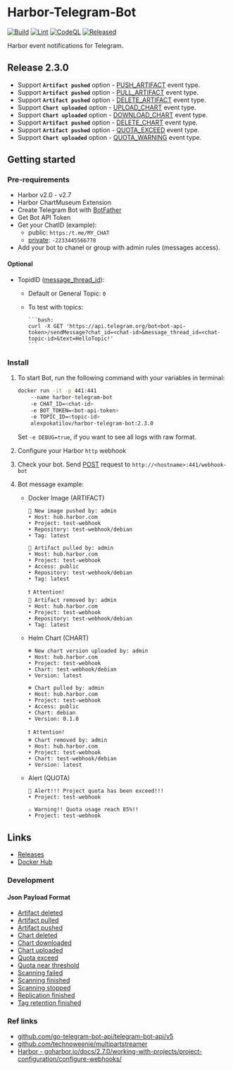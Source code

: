 # Harbor-Telegram-Bot

[![Build](https://github.com/AlexPokatilov/Harbor-Telegram-Bot/actions/workflows/docker.yml/badge.svg)](https://github.com/AlexPokatilov/Harbor-Telegram-Bot/actions/workflows/docker.yml)
[![Lint](https://github.com/AlexPokatilov/Harbor-Telegram-Bot/actions/workflows/golangci-lint.yml/badge.svg)](https://github.com/AlexPokatilov/Harbor-Telegram-Bot/actions/workflows/golangci-lint.yml)
[![CodeQL](https://github.com/AlexPokatilov/Harbor-Telegram-Bot/actions/workflows/github-code-scanning/codeql/badge.svg)](https://github.com/AlexPokatilov/Harbor-Telegram-Bot/actions/workflows/github-code-scanning/codeql)
[![Released](https://github.com/AlexPokatilov/Harbor-Telegram-Bot/actions/workflows/release.yml/badge.svg)](https://github.com/AlexPokatilov/Harbor-Telegram-Bot/actions/workflows/release.yml)

Harbor event notifications for Telegram.

## Release 2.3.0

- Support **`Artifact pushed`** option - [PUSH_ARTIFACT](https://goharbor.io/docs/2.7.0/working-with-projects/project-configuration/configure-webhooks/#:~:text=artifact%20to%20registry-,PUSH_ARTIFACT,-Repository%20namespace%20name) event type.
- Support **`Artifact pushed`** option - [PULL_ARTIFACT](https://goharbor.io/docs/2.7.0/working-with-projects/project-configuration/configure-webhooks/#:~:text=artifact%20from%20registry-,PULL_ARTIFACT,-Repository%20namespace%20name) event type.
- Support **`Artifact pushed`** option - [DELETE_ARTIFACT](https://goharbor.io/docs/2.7.0/working-with-projects/project-configuration/configure-webhooks/#:~:text=artifact%20from%20registry-,DELETE_ARTIFACT,-Repository%20namespace%20name) event type.
- Support **`Chart uploaded`** option - [UPLOAD_CHART](https://goharbor.io/docs/2.7.0/working-with-projects/project-configuration/configure-webhooks/#:~:text=chart%20to%20chartMuseum-,UPLOAD_CHART,-Repository%20name%2C%20chart) event type.
- Support **`Chart uploaded`** option - [DOWNLOAD_CHART](https://goharbor.io/docs/2.7.0/working-with-projects/project-configuration/configure-webhooks/#:~:text=chart%20from%20chartMuseum-,DOWNLOAD_CHART,-Repository%20name%2C%20chart) event type.
- Support **`Artifact pushed`** option - [DELETE_CHART](https://goharbor.io/docs/2.7.0/working-with-projects/project-configuration/configure-webhooks/#:~:text=chart%20from%20chartMuseum-,DELETE_CHART,-Repository%20name%2C%20chart) event type.
- Support **`Artifact pushed`** option - [QUOTA_EXCEED](https://goharbor.io/docs/2.7.0/working-with-projects/project-configuration/configure-webhooks/#:~:text=Project%20quota%20exceeded-,QUOTA_EXCEED,-Repository%20namespace%20name) event type.
- Support **`Chart uploaded`** option - [QUOTA_WARNING](https://goharbor.io/docs/2.7.0/working-with-projects/project-configuration/configure-webhooks/#:~:text=quota%20near%20threshold-,QUOTA_WARNING,-Repository%20namespace%20name) event type.

## Getting started

### Pre-requirements

- Harbor v2.0 - v2.7
- Harbor ChartMuseum Extension
- Create Telegram Bot with [BotFather](https://core.telegram.org/bots/features#botfather)
- Get Bot API Token
- Get your ChatID (example):
  - public: `https:/t.me/MY_CHAT`
  - [private](https://telegram-bot-sdk.readme.io/reference/getupdates): `-2233445566778`
- Add your bot to chanel or group with admin rules (messages access).

#### Optional

- TopidID ([message_thread_id](https://core.telegram.org/bots/api#message)):

  - Default or General Topic: `0`

  - To test with topics:

        ```bash:
        curl -X GET 'https://api.telegram.org/bot<bot-api-token>/sendMessage?chat_id=<chat-id>&message_thread_id=<chat-topic-id>&text=HelloTopic!'
        ```

### Install

1. To start Bot, run the following command with your variables in terminal:

    ``` bash
    docker run -it -p 441:441
        --name harbor-telegram-bot
        -e CHAT_ID=<chat-id>
        -e BOT_TOKEN=<bot-api-token>
        -e TOPIC_ID=<topic-id>
        alexpokatilov/harbor-telegram-bot:2.3.0
    ```

    Set `-e DEBUG=true`, if you want to see all logs with raw format.

2. Configure your Harbor `http` webhook

3. Check your bot. Send [POST](#json-payload-format) request to `http://<hostname>:441/webhook-bot`
4. Bot message example:

    - Docker Image (ARTIFACT)

        ```text
        🐳 New image pushed by: admin
        • Host: hub.harbor.com
        • Project: test-webhook
        • Repository: test-webhook/debian
        • Tag: latest
        ```

        ```text
        🐳 Artifact pulled by: admin
        • Host: hub.harbor.com
        • Project: test-webhook
        • Access: public
        • Repository: test-webhook/debian
        • Tag: latest
        ```

        ```text
        ❗️ Attention!
        🐳 Artifact removed by: admin
        • Host: hub.harbor.com
        • Project: test-webhook
        • Repository: test-webhook/debian
        • Tag: latest
        ```

    - Helm Chart (CHART)

        ```text
        ☸️ New chart version uploaded by: admin
        • Host: hub.harbor.com
        • Project: test-webhook
        • Chart: test-webhook/debian
        • Version: latest
        ```

        ```text
        ☸️ Chart pulled by: admin
        • Host: hub.harbor.com
        • Project: test-webhook
        • Access: public
        • Chart: debian
        • Version: 0.1.0
        ```

        ```text
        ❗️ Attention!
        ☸️ Chart removed by: admin
        • Host: hub.harbor.com
        • Project: test-webhook
        • Chart: test-webhook/debian
        • Version: latest
        ```

    - Alert (QUOTA)

        ```text
        🚨 Alert!!! Project quota has been exceed!!!
        • Project: test-webhook
        ```

        ```text
        ⚠️ Warning!! Quota usage reach 85%!!
        • Project: test-webhook
        ```

## Links

- [Releases](https://github.com/AlexPokatilov/Harbor-Telegram-Bot/releases)
- [Docker Hub](https://hub.docker.com/r/alexpokatilov/harbor-telegram-bot)

### Development

#### Json Payload Format

- [Artifact deleted](./readme/PayloadFormat/DELETE_ARTIFACT.json)
- [Artifact pulled](./readme/PayloadFormat/PULL_ARTIFACT.json)
- [Artifact pushed](./readme/PayloadFormat/PULL_ARTIFACT.json)
- [Chart deleted](./readme/PayloadFormat/DELETE_CHART.json)
- [Chart downloaded](./readme/PayloadFormat/DOWNLOAD_CHART.json)
- [Chart uploaded](./readme/PayloadFormat/UPLOAD_CHART.json)
- [Quota exceed](./readme/PayloadFormat/QUOTA_EXCEED.json)
- [Quota near threshold](./readme/PayloadFormat/QUOTA_WARNING.json)
- [Scanning failed](./readme/PayloadFormat/SCANNING_FAILED.json)
- [Scanning finished](./readme/PayloadFormat/SCANNING_COMPLETED.json)
- [Scanning stopped](./readme/PayloadFormat/SCANNING_STOPPED.json)
- [Replication finished](./readme/PayloadFormat/REPLICATION.json)
- [Tag retention finished](./readme/PayloadFormat/TAG_RETENTION_FINISHED.json)

### Ref links

- [github.com/go-telegram-bot-api/telegram-bot-api/v5](https://pkg.go.dev/github.com/go-telegram-bot-api/telegram-bot-api/v5@v5.5.1)
- [github.com/technoweenie/multipartstreamer](https://pkg.go.dev/github.com/technoweenie/multipartstreamer@v1.0.1)
- [Harbor - goharbor.io/docs/2.7.0/working-with-projects/project-configuration/configure-webhooks/](https://goharbor.io/docs/2.7.0/working-with-projects/project-configuration/configure-webhooks/)
